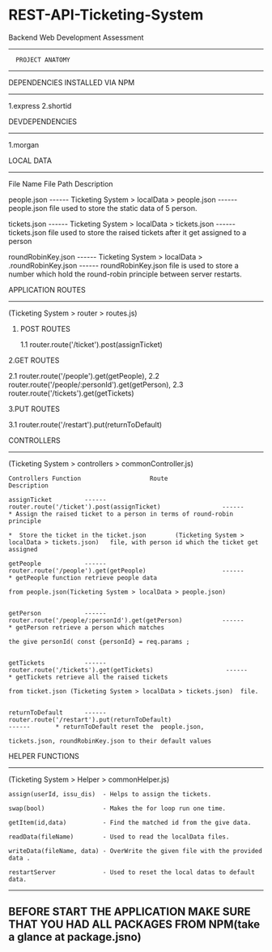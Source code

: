 # REST-API-Ticketing-System
Backend Web Development Assessment

------------------------------
      PROJECT ANATOMY   
------------------------------

DEPENDENCIES INSTALLED VIA NPM 
_____________________________

 1.express
 2.shortid
 
 DEVDEPENDENCIES
 ____________________________
 
 1.morgan
 
LOCAL DATA 
_____________________________

File Name                             File Path                                                                    Description   
 
people.json              ------       Ticketing System > localData > people.json                  ------  people.json file used to store the static data of 5 person.

tickets.json             ------       Ticketing System > localData > tickets.json                 ------  tickets.json file used to store the raised tickets after it get assigned to a person     

roundRobinKey.json       ------       Ticketing System > localData > .roundRobinKey.json          ------  roundRobinKey.json file is used to store a number which hold the 
                                                                                                          round-robin principle between server restarts.



APPLICATION ROUTES
___________________________

(Ticketing System > router > routes.js) 

1. POST ROUTES

   1.1 router.route('/ticket').post(assignTicket)
   
2.GET ROUTES

  2.1 router.route('/people').get(getPeople),
  2.2 router.route('/people/:personId').get(getPerson),
  2.3 router.route('/tickets').get(getTickets)

3.PUT ROUTES

  3.1 router.route('/restart').put(returnToDefault)

CONTROLLERS
______________________________

(Ticketing System > controllers > commonController.js)
      
    Controllers Function                   Route                                                                       Description 
    
    assignTicket         ------                 router.route('/ticket').post(assignTicket)                 ------         * Assign the raised ticket to a person in terms of round-robin principle 
                                                                                                                          *  Store the ticket in the ticket.json        (Ticketing System > localData > tickets.json)   file, with person id which the ticket get  assigned
                                                                                                            
    getPeople            ------                  router.route('/people').get(getPeople)                     ------         * getPeople function retrieve people data 
                                                                                                                           from people.json(Ticketing System > localData > people.json)
             
             
    getPerson            ------                   router.route('/people/:personId').get(getPerson)           ------        * getPerson retrieve a person which matches 
                                                                                                                            the give personId( const {personId} = req.params ;
          
          
    getTickets           ------                  router.route('/tickets').get(getTickets)                    ------        * getTickets retrieve all the raised tickets 
                                                                                                                             from ticket.json (Ticketing System > localData > tickets.json)  file.
    
    
    returnToDefault      ------   router.route('/restart').put(returnToDefault)                               ------       * returnToDefault reset the  people.json, 
                                                                                                                            tickets.json, roundRobinKey.json to their default values 
HELPER FUNCTIONS 
______________________________

 (Ticketing System > Helper > commonHelper.js)
 
    assign(userId, issu_dis)  - Helps to assign the tickets.
    
    swap(bool)                - Makes the for loop run one time.
    
    getItem(id,data)          - Find the matched id from the give data.
    
    readData(fileName)        - Used to read the localData files.
    
    writeData(fileName, data) - OverWrite the given file with the provided data . 
    
    restartServer             - Used to reset the local datas to default data.



--------------------------------------------------------------------------------------------------------------------- 
BEFORE START THE APPLICATION MAKE SURE THAT YOU HAD ALL PACKAGES FROM NPM(take a glance at package.jsno)
---------------------------------------------------------------------------------------------------------------------
